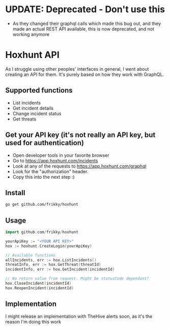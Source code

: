 # UPDATE: Deprecated - Don't use this
* As they changed their graphql calls which made this bug out, and they made an actual REST API available, this is now deprecated, and not working anymore

# Hoxhunt API
As I struggle using other peoples' interfaces in general, I went about creating an API for them. It's purely based on how they work with GraphQL.

## Supported functions
* List incidents
* Get incident details
* Change incident status
* Get threats

## Get your API key (it's not really an API key, but used for authentication)
* Open developer tools in your favorite browser
* Go to https://app.hoxhunt.com/incidents
* Look at any of the requests to https://app.hoxhunt.com/graphql
* Look for the "authorization" header. 
* Copy this into the next step :) 

## Install
```bash
go get github.com/frikky/hoxhunt
```

## Usage
```go
import github.com/frikky/hoxhunt

yourApiKey := "<YOUR API KEY>"
hox := hoxhunt.CreateLogin(yourApiKey)

// Available functions
allIncidents, err := hox.ListIncidents()
threatInfo, err := hox.GetThreat(threatId)
incidentInfo, err := hox.GetIncident(incidentId)

// No return value from request. Might be statusCode dependant? 
hox.CloseIncident(incidentId)
hox.ReopenIncident(incidentId)
```

## Implementation
I might release an implementation with TheHive alerts soon, as it's the reason I'm doing this work
